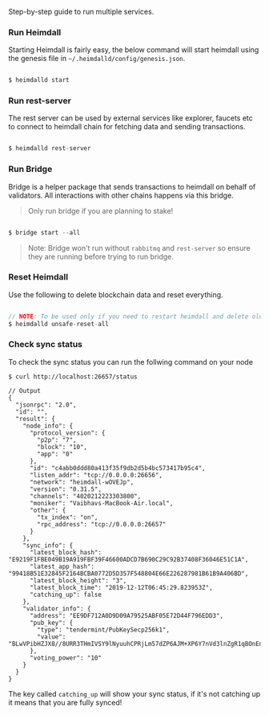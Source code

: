 Step-by-step guide to run multiple services.

### Run Heimdall

Starting Heimdall is fairly easy, the below command will start heimdall using the genesis file in `~/.heimdalld/config/genesis.json`.

```js

$ heimdalld start

```

### Run rest-server

The rest server can be used by external services like explorer, faucets etc to connect to heimdall chain for fetching data and sending transactions.

```js

$ heimdalld rest-server

```

### Run Bridge

Bridge is a helper package that sends transactions to heimdall on behalf of validators. All interactions with other chains happens via this bridge.

> Only run bridge if you are planning to stake!

```js

$ bridge start --all

```

> Note: Bridge won't run without `rabbitmq` and `rest-server` so ensure they are running before trying to run bridge.

### Reset Heimdall

Use the following to delete blockchain data and reset everything.

```js

// NOTE: To be used only if you need to restart heimdall and delete old data.
$ heimdalld unsafe-reset-all

```

### Check sync status 

To check the sync status you can run the follwing command on your node

```
$ curl http://localhost:26657/status

// Output 
{
  "jsonrpc": "2.0",
  "id": "",
  "result": {
    "node_info": {
      "protocol_version": {
        "p2p": "7",
        "block": "10",
        "app": "0"
      },
      "id": "c4abb0ddd80a413f35f9db2d5b4bc573417b95c4",
      "listen_addr": "tcp://0.0.0.0:26656",
      "network": "heimdall-wOVEJp",
      "version": "0.31.5",
      "channels": "4020212223303800",
      "moniker": "Vaibhavs-MacBook-Air.local",
      "other": {
        "tx_index": "on",
        "rpc_address": "tcp://0.0.0.0:26657"
      }
    },
    "sync_info": {
      "latest_block_hash": "E9219F1FBE049B19A919FBF39F46600ADCD7B690C29C92B37408F36046E51C1A",
      "latest_app_hash": "99418B51E32845F2164BCBA0772D5D357F548804E66E226287981B61B9A406BD",
      "latest_block_height": "3",
      "latest_block_time": "2019-12-12T06:45:29.823953Z",
      "catching_up": false
    },
    "validator_info": {
      "address": "EE9DF712A0D9D09A79525ABF05E72D44F796EDD3",
      "pub_key": {
        "type": "tendermint/PubKeySecp256k1",
        "value": "BLwVPibHZJX8//8URR3THmIVSY9lNyuuhCPRjLm57dZP6AJM+XP6Y7nVd3lnZgR1qBOnEnPop8RFEvOUHgeN5X4="
      },
      "voting_power": "10"
    }
  }
}
```

The key called `catching_up` will show your sync status, if it's not catching up it means that you are fully synced!

